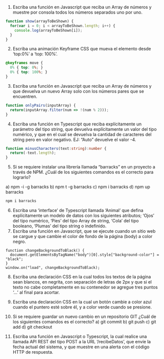 1) Escriba una función en Javascript que reciba un Array de números y muestre por consola todos los números separados uno por uno.

```Javascript
function show(arrayToBeShown) {
  for(var i = 0; i < arrayToBeShown.length; i++) {
    console.log(arrayToBeShown[i]);
  }
}
```

2) Escriba una animación Keyframe CSS que mueva el elemento desde ‘top:0%’ a ‘top: 100%’.
```css
@keyframes move {
  0% { top: 0%; }
  0% { top: 100%; }
}
```
3) Escriba una función en Javascript que reciba un Array de números y que devuelva un nuevo Array solo con los números pares que se encuentren.
```Javascript
function onlyPairs(inputArray) {
  return(inputArray.filter(num => !(num % 2)));
}
```
4) Escriba una función en Typescript que reciba explícitamente un parámetro del tipo string, que devuelva explícitamente un valor del tipo numérico, y que en el cual se devuelva la cantidad de caracteres del string pero en valor negativo. EJ: “Auto” devuelve el valor -4.
```Typescript
function minusCharacters(text:string):number {
  return(-text.length);
}
```
5) Si se requiere instalar una librería llamada “barracks” en un proyecto a través de NPM. ¿Cuál de los siguientes comandos es el correcto para lograrlo?

a) npm -i -g barracks
b) npm t -g barracks
c) npm i barracks
d) npm up barracks

```bash
npm i barracks
```

6) Escriba una ‘interface’ de Typescript llamada ‘Animal’ que defina explícitamente un modelo de datos con los siguientes atributos; ‘Ojos’ del tipo numérico, ‘Pies’ del tipo Array de string, ‘Cola’ del tipo booleano, ‘Plumas’ del tipo string o indefinido.
7) Escriba una función en Javascript, que se ejecute cuando un sitio web se cargue y que cambie el color de fondo de la página (body) a color negro.
```
function changeBackgroundToBlack() {
  document.getElementsByTagName("body")[0].style["background-color"] = "black";
}
window.on("load", changeBackgroundToBlack);
```
8) Escriba una declaración CSS en la cual todos los textos de la página sean blancos, en negrita, con separación de letras de 2px y que si el texto no cabe completamente en su contenedor se agregue tres puntos ‘...’ al final para acortar.
9) Escriba una declaración CSS en la cual un botón cambie a color azul cuando el puntero esté sobre él, y a color verde cuando se presione.
10) Si se requiere guardar un nuevo cambio en un repositorio GIT ¿Cuál de los siguientes comandos es el correcto?
a) git commit
b) git push
c) git add
d) git checkout

11) Escriba una función en Javascript o Typescript, la cual realice una llamada API REST del tipo POST a la URL ‘/recibeDatos’, que envíe la fecha actual del sistema, y que muestre en una alerta con el código HTTP de respuesta.